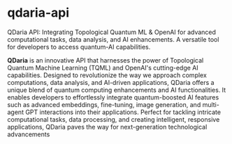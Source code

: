 # qdaria-api
QDaria API: Integrating Topological Quantum ML &amp; OpenAI for advanced computational tasks, data analysis, and AI enhancements. A versatile tool for developers to access quantum-AI capabilities.

**QDaria** is an innovative API that harnesses the power of Topological Quantum Machine Learning (TQML) and OpenAI's cutting-edge AI capabilities. Designed to revolutionize the way we approach complex computations, data analysis, and AI-driven applications, QDaria offers a unique blend of quantum computing enhancements and AI functionalities. It enables developers to effortlessly integrate quantum-boosted AI features such as advanced embeddings, fine-tuning, image generation, and multi-agent GPT interactions into their applications. Perfect for tackling intricate computational tasks, data processing, and creating intelligent, responsive applications, QDaria paves the way for next-generation technological advancements
